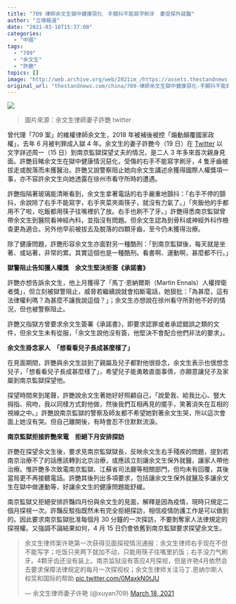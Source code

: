 ```yaml
---
title: "709 律師余文生獄中健康惡化　手顫抖不能寫字刷牙　妻促保外就醫"
author: "立場報道"
date: "2021-03-18T15:37:00"
categories:
  - "中國"
tags:
  - "709"
  - "余文生"
  - "許艷"
topics: []
image: "http://web.archive.org/web/2021im_/https://assets.thestandnews.com/media/photos/2-0420copy_cyXrs_kQcLt9C.png"
original_url: "thestandnews.com/china/709-律師余文生獄中健康惡化-手顫抖不能寫字刷牙-妻促保外就醫"
---
```

![](http://web.archive.org/web/2021im_/https://assets.thestandnews.com/media/photos/2-0420copy_cyXrs_kQcLt9C.png)
> 圖片來源：余文生律師妻子許艷 twitter

曾代理「709 案」的維權律師余文生，2018 年被補後被控「煽動顛覆國家政權」，去年 6 月被判罪成入獄 4 年。余文生的妻子許艷今（19 日）在 [Twitter](http://web.archive.org/web/20211229124340/https://twitter.com/xuyan709/status/1372433788349779969) 以文字詳述周一（15 日）到南京監獄探望丈夫的情況，是二人 3 年多來首次親身見面。許艷目睹余文生在獄中健康情況惡化，受傷的右手不能寫字刷牙，4 隻牙齒被拔走或脫落而未獲醫治。許艷又說警察阻止她向余文生講述余獲得國際人權獎項一事，亦不容許余文生向她透露在徐州市看守所時的遭遇。

許艷指隔著玻璃能清晰看到，余文生拿著電話的右手嚴重地顫抖：「右手不停的顫抖，余說除了右手不能寫字，右手夾菜夾兩筷子，就沒有力氣了。」「夾飯他的手都用不了啦，吃飯都用筷子往嘴裡扒了放。右手也刷不了牙。」許艷得悉南京監獄曾帶余文生到醫院看神經內科，並指沒有問題。但余文生認為到骨科或神經外科作檢查更為適合。另外他早前被拔去及脫落的四顆牙齒，至今仍未獲得治療。

除了健康問題，許艷形容余文生亦面對另一種酷刑：「到南京監獄後，每天就是坐著、或站著，非常的累。其實這個也是一種酷刑。看書啊、運動啊，甚麼都不行。」

**獄警阻止告知獲人權獎　余文生堅決拒簽《承諾書》**

許艷亦想告訴余文生，他上月獲得了「馬丁·恩納爾斯（Martin Ennals）人權捍衛者獎」，但立刻被獄警阻止，威脅若繼續說就會掐斷電話，她狠批：「為甚麼，這有法律權利嗎？為甚麼不讓我說這個？」；余文生亦想說在徐州看守所對他不好的情況，但也被警察阻止。

許艷又指獄方曾要求余文生簽署《承諾書》，即要求認罪或者承認錯誤之類的文件，但余文生未有從服，「余文生說他沒有簽，他堅決不會配合他們非法的要求」。

**余文生掛念家人　「想看看兒子長成甚麼樣了」**

在見面期間，許艷與余文生談到了親屬及兒子都對他很掛念，余文生表示也很想念兒子，「想看看兒子長成甚麼樣了」，希望兒子能勇敢直面事倩，亦願意讓兒子及家屬到南京監獄探望他。

探望時間來到尾聲，許艷說余文生著她好好照顧自己，「說愛我、給我比心、豎大拇指、飛吻，我以同樣方式對他做，然後我們互相再見的擺手，笑著消失在互相的視線之中。」許艷說南京監獄的警察及師友都不希望她對著余文生哭，所以這次會面上她沒有哭。但自己離開後，有時會忍不住默默流淚。

**南京監獄拒接許艷來電　拒絕下月安排探訪**

許艷在探望余文生後，要求見南京監獄獄長，反映余文生右手殘疾的問題，提到若南京治療不了的話應該轉到北京治療，或應該立刻讓余文生保外就醫，讓家人帶他治療。惟許艷多次致電南京監獄、江蘇省司法廳等相關部門，但均未有回覆，其後當局更不再接聽電話。許艷其後列出多項要求，包括讓余文生保外就醫及多讓余文生在獄中做運動等，好讓余文生的健康問題能舒緩。

南京監獄又拒絕安排許豔四月份與余文生的見面，解釋是因為疫情，現時只規定二個月探視一次。許豔反駁指既然未有完全拒絕探訪，相信疫情防護工作是可以做到的。因此要求南京監獄批准每個月 30 分鐘的一次探訪，不要剝奪家人法律規定的探視權。又強調不論結果如何，4 月 15 日仍會依舊到南京監獄要求探望余文生。

> 余文生律师案许艳第一次获得见面探视情况通报：余文生律师右手现在不但不能写字；吃饭只夹两下就加不动，只能用筷子往嘴里扒饭；右手没力气刷牙。4颗牙齿还没有装上。南京监狱没有答应4月探视，但是许艳4月依然会去要求保障法律规定的每月一次探视权；余文生律师关注马丁.恩纳尔斯人权奖和国际的帮助 [pic.twitter.com/0MaxkN0tJU](http://web.archive.org/web/20211229124340/https://t.co/0MaxkN0tJU)
> 
> — 余文生律师妻子许艳 (@xuyan709) [March 18, 2021](http://web.archive.org/web/20211229124340/https://twitter.com/xuyan709/status/1372433788349779969?ref_src=twsrc%5Etfw)